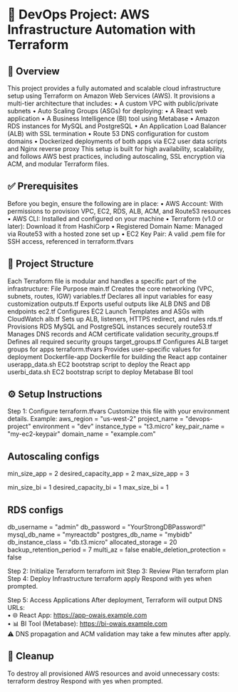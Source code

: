 # 🚀 DevOps Project: AWS Infrastructure Automation with Terraform
## 📌 Overview
This project provides a fully automated and scalable cloud infrastructure setup using Terraform on Amazon Web Services (AWS). It provisions a multi-tier architecture that includes:
	•	A custom VPC with public/private subnets
	•	Auto Scaling Groups (ASGs) for deploying:
	•	A React web application
	•	A Business Intelligence (BI) tool using Metabase
	•	Amazon RDS instances for MySQL and PostgreSQL
	•	An Application Load Balancer (ALB) with SSL termination
	•	Route 53 DNS configuration for custom domains
	•	Dockerized deployments of both apps via EC2 user data scripts and Nginx reverse proxy
This setup is built for high availability, scalability, and follows AWS best practices, including autoscaling, SSL encryption via ACM, and modular Terraform files.

## ✅ Prerequisites
Before you begin, ensure the following are in place:
	•	AWS Account: With permissions to provision VPC, EC2, RDS, ALB, ACM, and Route53 resources
	•	AWS CLI: Installed and configured on your machine
	•	Terraform (v1.0 or later): Download it from HashiCorp
	•	Registered Domain Name: Managed via Route53 with a hosted zone set up
	•	EC2 Key Pair: A valid .pem file for SSH access, referenced in terraform.tfvars


## 🧱 Project Structure
Each Terraform file is modular and handles a specific part of the infrastructure:
File
Purpose
main.tf
Creates the core networking (VPC, subnets, routes, IGW)
variables.tf
Declares all input variables for easy customization
outputs.tf
Exports useful outputs like ALB DNS and DB endpoints
ec2.tf
Configures EC2 Launch Templates and ASGs with CloudWatch
alb.tf
Sets up ALB, listeners, HTTPS redirect, and rules
rds.tf
Provisions RDS MySQL and PostgreSQL instances securely
route53.tf
Manages DNS records and ACM certificate validation
security_groups.tf
Defines all required security groups
target_groups.tf
Configures ALB target groups for apps
terraform.tfvars
Provides user-specific values for deployment
Dockerfile-app
Dockerfile for building the React app container
userapp_data.sh
EC2 bootstrap script to deploy the React app
userbi_data.sh
EC2 bootstrap script to deploy Metabase BI tool

## ⚙️ Setup Instructions
Step 1: Configure terraform.tfvars
Customize this file with your environment details. Example:
aws_region                 = "us-west-2"
project_name               = "devops-project"
environment                = "dev"
instance_type              = "t3.micro"
key_pair_name              = "my-ec2-keypair"
domain_name                = "example.com"

## Autoscaling configs
min_size_app               = 2
desired_capacity_app       = 2
max_size_app               = 3

min_size_bi                = 1
desired_capacity_bi        = 1
max_size_bi                = 1

## RDS configs
db_username                = "admin"
db_password                = "YourStrongDBPassword!"
mysql_db_name              = "myreactdb"
postgres_db_name           = "mybidb"
db_instance_class          = "db.t3.micro"
allocated_storage          = 20
backup_retention_period    = 7
multi_az                   = false
enable_deletion_protection = false

Step 2: Initialize Terraform
terraform init
Step 3: Review Plan
terraform plan
Step 4: Deploy Infrastructure
terraform apply
Respond with yes when prompted.

Step 5: Access Applications
After deployment, Terraform will output DNS URLs:  
	•	🌐 React App: https://app-owais.example.com  
	•	📊 BI Tool (Metabase): https://bi-owais.example.com  
⚠️ DNS propagation and ACM validation may take a few minutes after apply.

## 🧹 Cleanup
To destroy all provisioned AWS resources and avoid unnecessary costs:
terraform destroy
Respond with yes when prompted.

